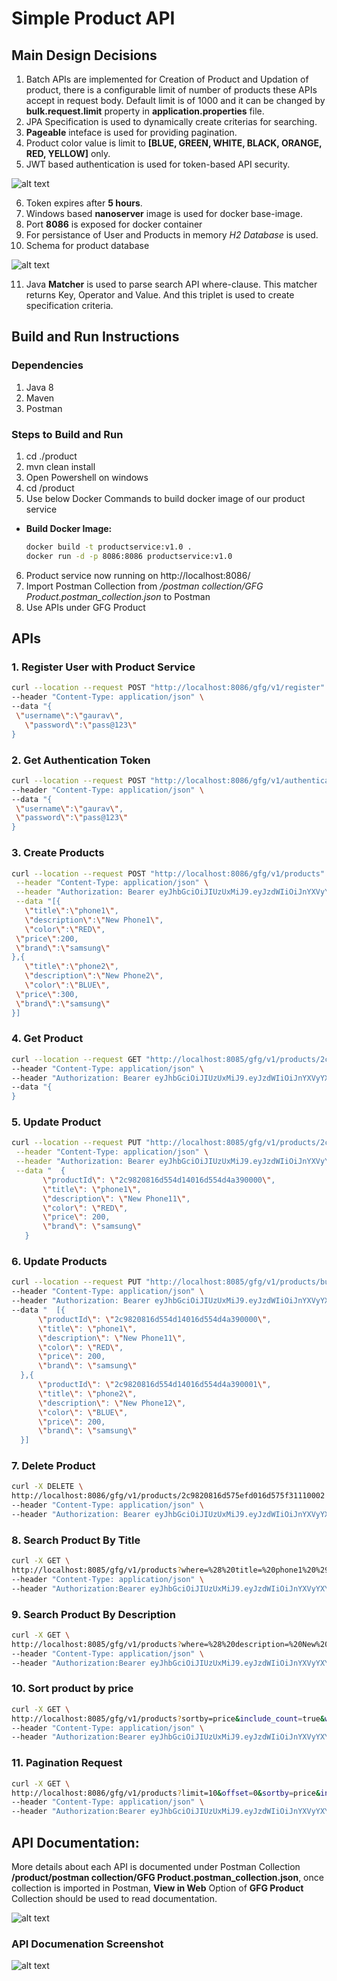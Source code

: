 # Simple Product API

## Main Design Decisions
1. Batch APIs are implemented for Creation of Product and Updation of product, there is a configurable limit of number of products these APIs accept in request body. Default limit is of 1000 and it can be changed by **bulk.request.limit** property in **application.properties** file.
2. JPA Specification is used to dynamically create criterias for searching.
3. **Pageable** inteface is used for providing pagination.
4. Product color value is limit to **[BLUE, GREEN, WHITE, BLACK, ORANGE, RED, YELLOW]** only.
5. JWT based authentication is used for token-based API security.

![alt text](https://github.com/codeatmordor/product-api/blob/master/product/documentation/JWT-based-auth.png)

6. Token expires after **5 hours**.
7. Windows based **nanoserver** image is used for docker base-image.
8. Port **8086** is exposed for docker container
9. For persistance of User and Products in memory *H2 Database* is used.
10. Schema for product database

![alt text](https://github.com/codeatmordor/product-api/blob/master/product/documentation/product-table.png)

11. Java **Matcher** is used to parse search API where-clause. This matcher returns Key, Operator and Value. And this triplet is used to create specification criteria.




## Build and Run Instructions

### Dependencies
 1. Java 8
 2. Maven
 3. Postman
 
 ### Steps to Build and Run
 1. cd ./product 
 2. mvn clean install
 3. Open Powershell on windows
 4. cd /product
 5. Use below Docker Commands to build docker image of our product service
 - **Build Docker Image:** 
     ```bash
     docker build -t productservice:v1.0 .
     docker run -d -p 8086:8086 productservice:v1.0
   ```

 6. Product service now running on http://localhost:8086/
 7. Import Postman Collection from */postman collection/GFG Product.postman_collection.json* to Postman
 8. Use APIs under GFG Product 
 
 
 ## APIs
### 1. Register User with Product Service
   ```bash
   curl --location --request POST "http://localhost:8086/gfg/v1/register" \
  --header "Content-Type: application/json" \
  --data "{
  	\"username\":\"gaurav\",
	  \"password\":\"pass@123\"
  }
   ```
### 2. Get Authentication Token
   ```bash
 curl --location --request POST "http://localhost:8086/gfg/v1/authenticate" \
  --header "Content-Type: application/json" \
  --data "{
	\"username\":\"gaurav\",
	\"password\":\"pass@123\"
 }
 ```
 
### 3. Create Products
 ```bash
 curl --location --request POST "http://localhost:8086/gfg/v1/products" \
  --header "Content-Type: application/json" \
  --header "Authorization: Bearer eyJhbGciOiJIUzUxMiJ9.eyJzdWIiOiJnYXVyYXYiLCJleHAiOjE1NjkxNDQ4NDQsImlhdCI6MTU2OTEyNjg0NH0.icpNugho6CrExgPvYN0eA4uyWXbLXwqbWAsWXMwpluqPcoo_kpJQEleEwySpa0cl7-cOtXxfoqZ3xC6r5BJMPw" \
  --data "[{
	\"title\":\"phone1\",
	\"description\":\"New Phone1\",
	\"color\":\"RED\",
  \"price\":200,
  \"brand\":\"samsung\"
},{
	\"title\":\"phone2\",
	\"description\":\"New Phone2\",
	\"color\":\"BLUE\",
  \"price\":300,
  \"brand\":\"samsung\"
}]
 ```
 
### 4. Get Product
  ```bash
 curl --location --request GET "http://localhost:8085/gfg/v1/products/2c9820816d54e637016d54e681440000" \
  --header "Content-Type: application/json" \
  --header "Authorization: Bearer eyJhbGciOiJIUzUxMiJ9.eyJzdWIiOiJnYXVyYXYiLCJleHAiOjE1NjkxMDQ4NTYsImlhdCI6MTU2OTA4Njg1Nn0.ZG6OD8tEIsTJQ836ThVOUsTj0OvSV0o35n6PuNIxiAt4hdwTVYIYGTUWb2RUs9PafyK_jnwaPe-izyNgCrzXxw" \
  --data "{
  }
  ``` 
    
    
### 5. Update Product
 ```bash
 curl --location --request PUT "http://localhost:8085/gfg/v1/products/2c9820816d554d14016d554d4a390000" \
  --header "Content-Type: application/json" \
  --header "Authorization: Bearer eyJhbGciOiJIUzUxMiJ9.eyJzdWIiOiJnYXVyYXYiLCJleHAiOjE1NjkxMDQ5NzMsImlhdCI6MTU2OTA4Njk3M30.Jatct6zMErLzoVMhalUaT4m9MYqmYfC9jixnDn6mk4ngh3iGOzeOkQmD4lKakshxgci3urYHwHxmIzQBvEhyVA" \
  --data "  {
        \"productId\": \"2c9820816d554d14016d554d4a390000\",
        \"title\": \"phone1\",
        \"description\": \"New Phone11\",
        \"color\": \"RED\",
        \"price\": 200,
        \"brand\": \"samsung\"
    }
  ``` 
    
    
### 6. Update Products
  ```bash
 curl --location --request PUT "http://localhost:8085/gfg/v1/products/bulk" \
  --header "Content-Type: application/json" \
  --header "Authorization: Bearer eyJhbGciOiJIUzUxMiJ9.eyJzdWIiOiJnYXVyYXYiLCJleHAiOjE1NjkxMDQ5NzMsImlhdCI6MTU2OTA4Njk3M30.Jatct6zMErLzoVMhalUaT4m9MYqmYfC9jixnDn6mk4ngh3iGOzeOkQmD4lKakshxgci3urYHwHxmIzQBvEhyVA" \
  --data "  [{
        \"productId\": \"2c9820816d554d14016d554d4a390000\",
        \"title\": \"phone1\",
        \"description\": \"New Phone11\",
        \"color\": \"RED\",
        \"price\": 200,
        \"brand\": \"samsung\"
    },{
        \"productId\": \"2c9820816d554d14016d554d4a390001\",
        \"title\": \"phone2\",
        \"description\": \"New Phone12\",
        \"color\": \"BLUE\",
        \"price\": 200,
        \"brand\": \"samsung\"
    }]
  ``` 
    
    
### 7. Delete Product
  ```bash
 curl -X DELETE \
  http://localhost:8086/gfg/v1/products/2c9820816d575efd016d575f31110002 \
  --header "Content-Type: application/json" \
  --header "Authorization: Bearer eyJhbGciOiJIUzUxMiJ9.eyJzdWIiOiJnYXVyYXYiLCJleHAiOjE1NjkxNDUyNTEsImlhdCI6MTU2OTEyNzI1MX0.hr_z5uISsW8jbU6bvaDqgLMUpgFeJ9E2ngw7hxkIuG0l4pJkOL9-RsU4Ui6H3yjUU4QBbyU6e07spvOsvaF8oQ
  ``` 
    
    
### 8. Search Product By Title
   ```bash
curl -X GET \
  http://localhost:8085/gfg/v1/products?where=%28%20title=%20phone1%20%29 \
   --header "Content-Type: application/json" \
   --header "Authorization:Bearer eyJhbGciOiJIUzUxMiJ9.eyJzdWIiOiJnYXVyYXYiLCJleHAiOjE1NjkxMDQ4NTYsImlhdCI6MTU2OTA4Njg1Nn0.ZG6OD8tEIsTJQ836ThVOUsTj0OvSV0o35n6PuNIxiAt4hdwTVYIYGTUWb2RUs9PafyK_jnwaPe-izyNgCrzXxw
  ``` 
    
    
### 9. Search Product By Description
   ```bash
 curl -X GET \
   http://localhost:8085/gfg/v1/products?where=%28%20description=%20New%20Phone1%20%29 \
   --header "Content-Type: application/json" \
   --header "Authorization:Bearer eyJhbGciOiJIUzUxMiJ9.eyJzdWIiOiJnYXVyYXYiLCJleHAiOjE1NjkxMDQ4NTYsImlhdCI6MTU2OTA4Njg1Nn0.ZG6OD8tEIsTJQ836ThVOUsTj0OvSV0o35n6PuNIxiAt4hdwTVYIYGTUWb2RUs9PafyK_jnwaPe-izyNgCrzXx
  ``` 
    
    
### 10. Sort product by price
   ```bash
 curl -X GET \
   http://localhost:8085/gfg/v1/products?sortby=price&include_count=true&where=%28%20brand=%20samsung%29 \
   --header "Content-Type: application/json" \
   --header "Authorization:Bearer eyJhbGciOiJIUzUxMiJ9.eyJzdWIiOiJnYXVyYXYiLCJleHAiOjE1NjkxMDQ4NTYsImlhdCI6MTU2OTA4Njg1Nn0.ZG6OD8tEIsTJQ836ThVOUsTj0OvSV0o35n6PuNIxiAt4hdwTVYIYGTUWb2RUs9PafyK_jnwaPe-izyNgCrzXx
  ``` 
    
    
### 11. Pagination Request
   ```bash
 curl -X GET \
   http://localhost:8086/gfg/v1/products?limit=10&offset=0&sortby=price&include_count=true&where=%28%20brand=%20samsung%29 \
   --header "Content-Type: application/json" \
   --header "Authorization:Bearer eyJhbGciOiJIUzUxMiJ9.eyJzdWIiOiJnYXVyYXYiLCJleHAiOjE1NjkxMDQ4NTYsImlhdCI6MTU2OTA4Njg1Nn0.ZG6OD8tEIsTJQ836ThVOUsTj0OvSV0o35n6PuNIxiAt4hdwTVYIYGTUWb2RUs9PafyK_jnwaPe-izyNgCrzXx
  ``` 
    
    
 
 ## API Documentation:
More details about each API is documented under Postman Collection **/product/postman collection/GFG Product.postman_collection.json**, once collection is imported in Postman, **View in Web** Option of **GFG Product** Collection should be used to read documentation. 

![alt text](https://github.com/codeatmordor/product-api/blob/master/product/documentation/Postman-documentation.png)

### API Documenation Screenshot

![alt text](https://github.com/codeatmordor/product-api/blob/master/product/documentation/documentation-example.png)
     
